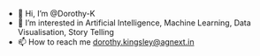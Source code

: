 - 👋 Hi, I’m @Dorothy-K
- 👀 I’m interested in Artificial Intelligence, Machine Learning, Data Visualisation, Story Telling
- 📫 How to reach me dorothy.kingsley@agnext.in

<!---
Dorothy-K/Dorothy-K is a ✨ special ✨ repository because its `README.md` (this file) appears on your GitHub profile.
You can click the Preview link to take a look at your changes.
--->
